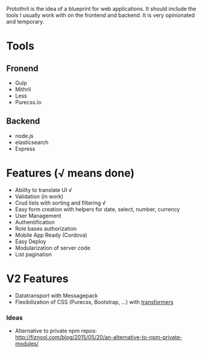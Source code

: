 Protothril is the idea of a blueprint for web applications. It should include the tools I usually work with on the frontend and backend. It is very opinionated and temporary.
 
# Tools
## Fronend
* Gulp
* Mithril
* Less
* Purecss.io

## Backend
* node.js
* elasticsearch
* Express

# Features (√ means done)
* Ability to translate UI √
* Validation (in work)
* Crud lists with sorting and filtering √
* Easy form creation with helpers for date, select, number, currency
* User Management
* Authentification
* Role bases authorization
* Mobile App Ready (Cordova)
* Easy Deploy
* Modularization of server code
* List pagination

# V2 Features
* Datatransport with Messagepack
* Flexibilization of CSS (Purecss, Bootstrap, ...) with [transformers](http://lhorie.github.io/mithril-blog/when-css-lets-you-down.html)


### Ideas
* Alternative to private npm repos: http://fiznool.com/blog/2015/05/20/an-alternative-to-npm-private-modules/